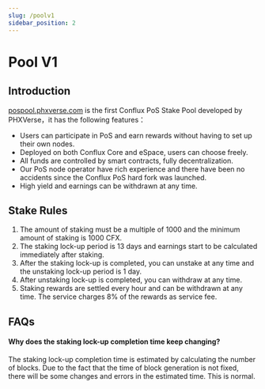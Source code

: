 ```yaml
---
slug: /poolv1
sidebar_position: 2
---
```


# Pool V1

## Introduction

[pospool.phxverse.com](https://pospool.phxverse.com/) is the first Conflux PoS Stake Pool developed by PHXVerse，it has the following features：

* Users can participate in PoS and earn rewards without having to set up their own nodes.
* Deployed on both Conflux Core and eSpace, users can choose freely.
* All funds are controlled by smart contracts, fully decentralization.
* Our PoS node operator have rich experience and there have been no accidents since the Conflux PoS hard fork was launched.
* High yield and earnings can be withdrawn at any time.

## Stake Rules

1. The amount of staking must be a multiple of 1000 and the minimum amount of staking is 1000 CFX.
2. The staking lock-up period is 13 days and earnings start to be calculated immediately after staking.
3. After the staking lock-up is completed, you can unstake at any time and the unstaking lock-up period is 1 day.
4. After unstaking lock-up is completed, you can withdraw at any time.
5. Staking rewards are settled every hour and can be withdrawn at any time. The service charges 8% of the rewards as service fee.

## FAQs

#### Why does the staking lock-up completion time keep changing?

The staking lock-up completion time is estimated by calculating the number of blocks. Due to the fact that the time of block generation is not fixed, there will be some changes and errors in the estimated time. This is normal.